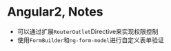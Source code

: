 # Angular2, Notes
+ 可以通过扩展`RouterOutlet`Directive来实现权限控制
+ 使用`FormBuilder`和`ng-form-model`进行自定义表单验证



